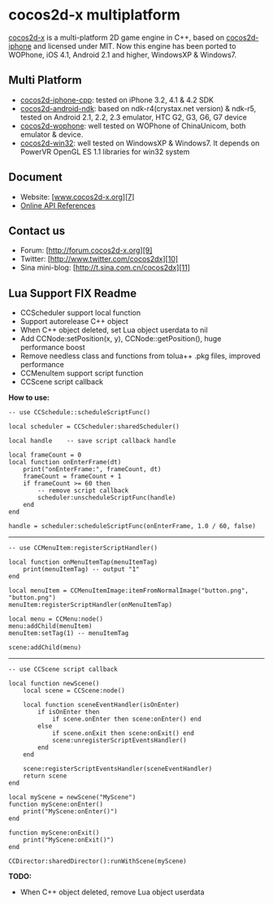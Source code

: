 cocos2d-x multiplatform
==================

[cocos2d-x][1] is a multi-platform 2D game engine in C++, based on [cocos2d-iphone][2] and licensed under MIT.
Now this engine has been ported to WOPhone, iOS 4.1, Android 2.1 and higher, WindowsXP & Windows7.

Multi Platform
-------------
   * [cocos2d-iphone-cpp][3]:  tested on iPhone 3.2, 4.1 & 4.2 SDK
   * [cocos2d-android-ndk][4]: based on ndk-r4(crystax.net version) & ndk-r5, tested on Android 2.1, 2.2, 2.3 emulator, HTC G2, G3, G6, G7 device
   * [cocos2d-wophone][5]: well tested on WOPhone of ChinaUnicom, both emulator & device.
   * [cocos2d-win32][6]: well tested on WindowsXP & Windows7. It depends on PowerVR OpenGL ES 1.1 libraries for win32 system



Document
------------------
   * Website: [www.cocos2d-x.org][7]
   * [Online API References][8]

Contact us
------------------
   * Forum: [http://forum.cocos2d-x.org][9]
   * Twitter: [http://www.twitter.com/cocos2dx][10]
   * Sina mini-blog: [http://t.sina.com.cn/cocos2dx][11]

[1]: http://www.cocos2d-x.org "cocos2d-x"
[2]: http://www.cocos2d-iphone.org "cocos2d for iPhone"
[3]: http://www.cocos2d-x.org/wiki/cocos2d-x/Cocos2d-iphone-cpp "cocos2d-iphone-cpp"
[4]: http://www.cocos2d-x.org/wiki/cocos2d-x/Cocos2d-android-ndk "cocos2d-android-ndk"
[5]: http://www.cocos2d-x.org/wiki/cocos2d-x/Cocos2d-wophone "cocos2d-wophone"
[6]: http://www.cocos2d-x.org/wiki/cocos2d-x/Cocos2d-win32 "cocos2d-win32"
[7]: http://www.cocos2d-x.org "www.cocos2d-x.org"
[8]: http://www.cocos2d-x.org/embedded/cocos2d-x/classes.html "API References"
[9]: http://forum.cocos2d-x.org "http://forum.cocos2d-x.org"
[10]: http://www.twitter.com/cocos2dx "http://www.twitter.com/cocos2dx"
[11]: http://t.sina.com.cn/cocos2dx "http://t.sina.com.cn/cocos2dx"



Lua Support FIX Readme
------------------
   * CCScheduler support local function
   * Support autorelease C++ object
   * When C++ object deleted, set Lua object userdata to nil
   * Add CCNode:setPosition(x, y), CCNode::getPosition(), huge performance boost
   * Remove needless class and functions from tolua++ .pkg files, improved performance
   * CCMenuItem support script function
   * CCScene script callback

**How to use:**

    -- use CCSchedule::scheduleScriptFunc()

    local scheduler = CCScheduler:sharedScheduler()

    local handle    -- save script callback handle

    local frameCount = 0
    local function onEnterFrame(dt)
        print("onEnterFrame:", frameCount, dt)
        frameCount = frameCount + 1
        if frameCount >= 60 then
            -- remove script callback
            scheduler:unscheduleScriptFunc(handle)
        end
    end

    handle = scheduler:scheduleScriptFunc(onEnterFrame, 1.0 / 60, false)

- - -

    -- use CCMenuItem:registerScriptHandler()

    local function onMenuItemTap(menuItemTag)
        print(menuItemTag) -- output "1"
    end

    local menuItem = CCMenuItemImage:itemFromNormalImage("button.png", "button.png")
    menuItem:registerScriptHandler(onMenuItemTap)

    local menu = CCMenu:node()
    menu:addChild(menuItem)
    menuItem:setTag(1) -- menuItemTag

    scene:addChild(menu)

- - -

    -- use CCScene script callback

    local function newScene()
        local scene = CCScene:node()

        local function sceneEventHandler(isOnEnter)
            if isOnEnter then
                if scene.onEnter then scene:onEnter() end
            else
                if scene.onExit then scene:onExit() end
                scene:unregisterScriptEventsHandler()
            end
        end

        scene:registerScriptEventsHandler(sceneEventHandler)
        return scene
    end

    local myScene = newScene("MyScene")
    function myScene:onEnter()
        print("MyScene:onEnter()")
    end

    function myScene:onExit()
        print("MyScene:onExit()")
    end

    CCDirector:sharedDirector():runWithScene(myScene)


**TODO:**

   * When C++ object deleted, remove Lua object userdata
